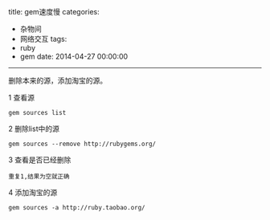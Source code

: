 title: gem速度慢
categories:
  - 杂物间
  - 网络交互
tags:
  - ruby
  - gem
date: 2014-04-27 00:00:00
---


删除本来的源，添加淘宝的源。

1 查看源

	gem sources list
	
2 删除list中的源

	gem sources --remove http://rubygems.org/
	
3 查看是否已经删除

	重复1,结果为空就正确
	
4 添加淘宝的源

	gem sources -a http://ruby.taobao.org/
